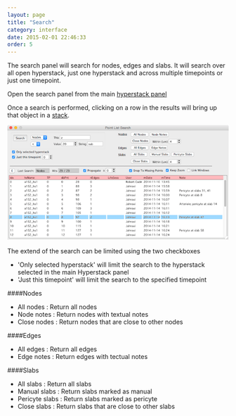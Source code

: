 ```yaml
---
layout: page
title: "Search"
category: interface
date: 2015-02-01 22:46:33
order: 5
---
```


The search panel will search for nodes, edges and slabs. It will search over all open hyperstack, just one hyperstack and across multiple timepoints or just one timepoint.

Open the search panel from the main [hyperstack panel][2]

Once a search is performed, clicking on a row in the results will bring up that object in a [stack][1].

<IMG SRC="../images/search.png" WIDTH="700">

The extend of the search can be limited using the two checkboxes  

- 'Only selected hyperstack' will limit the search to the hyperstack selected in the main Hyperstack panel
- 'Just this timepoint' will limit the search to the specified timepoint

####Nodes

- All nodes : Return all nodes
- Node notes : Return nodes with textual notes
- Close nodes : Return nodes that are close to other nodes

####Edges

- All edges : Return all edges
- Edge notes : Return edges with tectual notes

####Slabs

- All slabs : Return all slabs
- Manual slabs : Return slabs marked as manual
- Pericyte slabs : Return slabs marked as pericyte
- Close slabs : Return slabs that are close to other slabs

[1]: /Vascular-Analysis/stack/ "stack"
[2]: /Vascular-Analysis/hyperstack-panel/ "hyperstack-panel"
